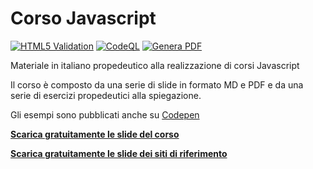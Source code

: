 # Corso Javascript

[![HTML5 Validation](https://github.com/matteobaccan/CorsoJavascript/actions/workflows/validation.yml/badge.svg)](https://github.com/matteobaccan/CorsoJavascript/actions/workflows/validation.yml)
[![CodeQL](https://github.com/matteobaccan/CorsoJavascript/actions/workflows/codeql.yml/badge.svg)](https://github.com/matteobaccan/CorsoJavascript/actions/workflows/codeql.yml)
[![Genera PDF](https://github.com/matteobaccan/CorsoJavascript/actions/workflows/generatepdf.yml/badge.svg)](https://github.com/matteobaccan/CorsoJavascript/actions/workflows/generatepdf.yml)

Materiale in italiano propedeutico alla realizzazione di corsi Javascript

Il corso è composto da una serie di slide in formato MD e PDF e da una serie di esercizi propedeutici alla spiegazione.

Gli esempi sono pubblicati anche su [Codepen](https://codepen.io/matteobaccan)

__[Scarica gratuitamente le slide del corso](https://raw.githubusercontent.com/matteobaccan/CorsoJavascript/main/slide/CorsoJavascript.pdf)__

__[Scarica gratuitamente le slide dei siti di riferimento](https://raw.githubusercontent.com/matteobaccan/CorsoJavascript/main/slide/ApplicazioniJavascript.pdf)__
